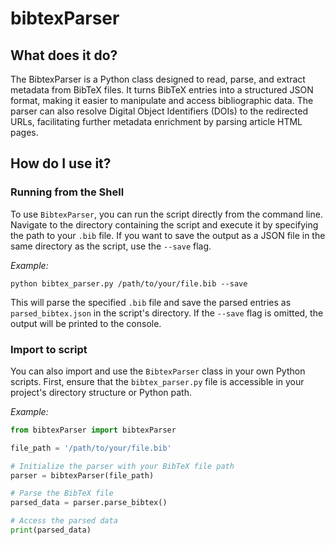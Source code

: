 # bibtexParser

## What does it do?
The BibtexParser is a Python class designed to read, parse, and extract metadata from BibTeX files. It turns BibTeX entries into a structured JSON format, making it easier to manipulate and access bibliographic data. The parser can also resolve Digital Object Identifiers (DOIs) to the redirected URLs, facilitating further metadata enrichment by parsing article HTML pages.

## How do I use it?

### Running from the Shell
To use `BibtexParser`, you can run the script directly from the command line. Navigate to the directory containing the script and execute it by specifying the path to your `.bib` file. If you want to save the output as a JSON file in the same directory as the script, use the `--save` flag.

*Example:*
```shell
python bibtex_parser.py /path/to/your/file.bib --save
```

This will parse the specified `.bib` file and save the parsed entries as `parsed_bibtex.json` in the script's directory. If the `--save` flag is omitted, the output will be printed to the console.

### Import to script
You can also import and use the `BibtexParser` class in your own Python scripts. First, ensure that the `bibtex_parser.py` file is accessible in your project's directory structure or Python path.

*Example:*
```python
from bibtexParser import bibtexParser

file_path = '/path/to/your/file.bib'

# Initialize the parser with your BibTeX file path
parser = bibtexParser(file_path)

# Parse the BibTeX file
parsed_data = parser.parse_bibtex()

# Access the parsed data
print(parsed_data)
```
